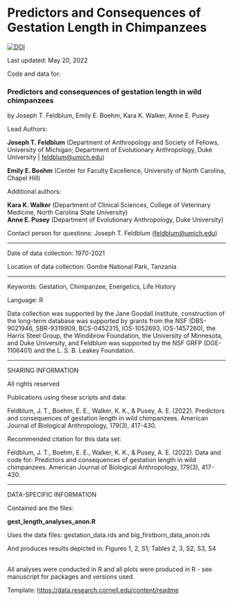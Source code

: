 # Predictors and Consequences of Gestation Length in Chimpanzees

[![DOI](https://zenodo.org/badge/408659648.svg)](https://zenodo.org/badge/latestdoi/408659648)


Last updated: May 20, 2022

Code and data for:  

### Predictors and consequences of gestation length in wild chimpanzees

by Joseph T. Feldblum, Emily E. Boehm, Kara K. Walker, Anne E. Pusey

Lead Authors:

**Joseph T. Feldblum** (Department of Anthropology and Society of Fellows, University of Michigan; Department of Evolutionary Anthropology, Duke University | feldblum@umich.edu)

**Emily E. Boehm** (Center for Faculty Excellence, University of North Carolina, Chapel Hill)

Additional authors: 

**Kara K. Walker** (Department of Clinical Sciences, College of Veterinary Medicine,  North Carolina State University)\
**Anne E. Pusey** (Department of Evolutionary Anthropology, Duke University)

Contact person for questions: Joseph T. Feldblum (feldblum@umich.edu)

<hr/> 

Date of data collection: 1970-2021

Location of data collection: Gombe National Park, Tanzania

<hr/> 

Keywords:  Gestation, Chimpanzee, Energetics, Life History

Language: R

Data collection was supported by the Jane Goodall Institute, construction of the long-term database was supported by grants from the NSF (DBS-9021946, SBR-9319909, BCS-0452315, IOS-1052693, IOS-1457260), the Harris Steel Group, the Windibrow Foundation, the University of Minnesota, and Duke University, and Feldblum was supported by the NSF GRFP (DGE-1106401) and the L. S. B. Leakey Foundation.

<hr/> 

SHARING INFORMATION

All rights reserved

Publications using these scripts and data:  

Feldblum, J. T., Boehm, E. E., Walker, K. K., & Pusey, A. E. (2022). Predictors and consequences of gestation length in wild chimpanzees. American Journal of Biological Anthropology, 179(3), 417-430.

Recommended citation for this data set: 

Feldblum, J. T., Boehm, E. E., Walker, K. K., & Pusey, A. E. (2022). Data and code for: Predictors and consequences of gestation length in wild chimpanzees. American Journal of Biological Anthropology, 179(3), 417-430.

<hr/> 

DATA-SPECIFIC INFORMATION

Contained are the files:

**gest_length_analyses_anon.R**

Uses the data files: gestation_data.rds and big_firstborn_data_anon.rds

And produces results depicted in: Figures 1, 2, S1; Tables 2, 3, S2, S3, S4


\
All analyses were conducted in R and all plots were produced in R - see manuscript for packages and versions used. 

Template: https://data.research.cornell.edu/content/readme
